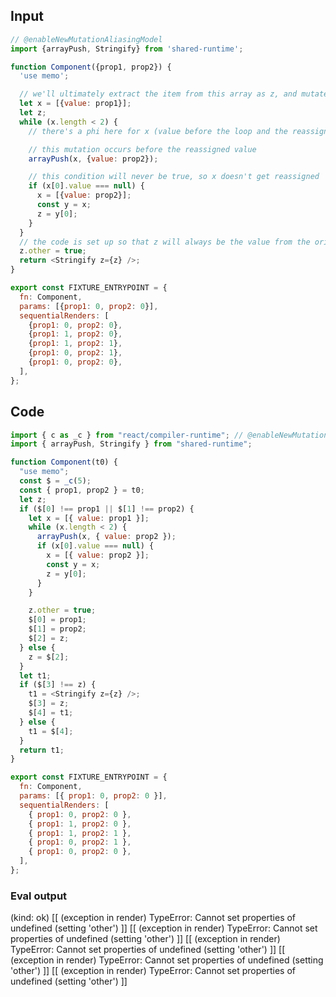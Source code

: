 
## Input

```javascript
// @enableNewMutationAliasingModel
import {arrayPush, Stringify} from 'shared-runtime';

function Component({prop1, prop2}) {
  'use memo';

  // we'll ultimately extract the item from this array as z, and mutate later
  let x = [{value: prop1}];
  let z;
  while (x.length < 2) {
    // there's a phi here for x (value before the loop and the reassignment later)

    // this mutation occurs before the reassigned value
    arrayPush(x, {value: prop2});

    // this condition will never be true, so x doesn't get reassigned
    if (x[0].value === null) {
      x = [{value: prop2}];
      const y = x;
      z = y[0];
    }
  }
  // the code is set up so that z will always be the value from the original x
  z.other = true;
  return <Stringify z={z} />;
}

export const FIXTURE_ENTRYPOINT = {
  fn: Component,
  params: [{prop1: 0, prop2: 0}],
  sequentialRenders: [
    {prop1: 0, prop2: 0},
    {prop1: 1, prop2: 0},
    {prop1: 1, prop2: 1},
    {prop1: 0, prop2: 1},
    {prop1: 0, prop2: 0},
  ],
};

```

## Code

```javascript
import { c as _c } from "react/compiler-runtime"; // @enableNewMutationAliasingModel
import { arrayPush, Stringify } from "shared-runtime";

function Component(t0) {
  "use memo";
  const $ = _c(5);
  const { prop1, prop2 } = t0;
  let z;
  if ($[0] !== prop1 || $[1] !== prop2) {
    let x = [{ value: prop1 }];
    while (x.length < 2) {
      arrayPush(x, { value: prop2 });
      if (x[0].value === null) {
        x = [{ value: prop2 }];
        const y = x;
        z = y[0];
      }
    }

    z.other = true;
    $[0] = prop1;
    $[1] = prop2;
    $[2] = z;
  } else {
    z = $[2];
  }
  let t1;
  if ($[3] !== z) {
    t1 = <Stringify z={z} />;
    $[3] = z;
    $[4] = t1;
  } else {
    t1 = $[4];
  }
  return t1;
}

export const FIXTURE_ENTRYPOINT = {
  fn: Component,
  params: [{ prop1: 0, prop2: 0 }],
  sequentialRenders: [
    { prop1: 0, prop2: 0 },
    { prop1: 1, prop2: 0 },
    { prop1: 1, prop2: 1 },
    { prop1: 0, prop2: 1 },
    { prop1: 0, prop2: 0 },
  ],
};

```
      
### Eval output
(kind: ok) [[ (exception in render) TypeError: Cannot set properties of undefined (setting 'other') ]]
[[ (exception in render) TypeError: Cannot set properties of undefined (setting 'other') ]]
[[ (exception in render) TypeError: Cannot set properties of undefined (setting 'other') ]]
[[ (exception in render) TypeError: Cannot set properties of undefined (setting 'other') ]]
[[ (exception in render) TypeError: Cannot set properties of undefined (setting 'other') ]]
